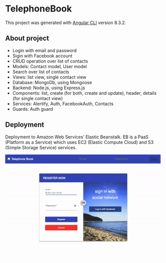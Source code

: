 # TelephoneBook

This project was generated with [Angular CLI](https://github.com/angular/angular-cli) version 8.3.2.

## About project
- Login with email and password
- Sigin with Facebook account
- CRUD operation over list of contacts
- Models: Contact model, User model
- Search over list of contacts
- Views: list view, single contact view
- Database: MongoDb, using Mongoose
- Backend: Node.js, using Express.js
- Components: list, create (for both, create and update), header, details (for single contact view)
- Services: Alertify, Auth, FacebookAuth, Contacts
- Guards: Auth guard


## Deployment
Deployment to Amazon Web Services’ Elastic Beanstalk. EB is a PaaS (Platform as a Service) which uses EC2 (Elastic Compute Cloud) and S3 (Simple Storage Service) services.

![](src/assets/screen.gif)

